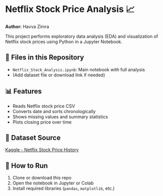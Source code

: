 # Netflix Stock Price Analysis 📈

**Author:** Havva Zimra

This project performs exploratory data analysis (EDA) and visualization of Netflix stock prices using Python in a Jupyter Notebook.

## 📂 Files in this Repository

- `Netflix_Stock_Analysis.ipynb`: Main notebook with full analysis
- (Add dataset file or download link if needed)

## 📊 Features

- Reads Netflix stock price CSV
- Converts date and sorts chronologically
- Shows missing values and summary statistics
- Plots closing price over time

## 📁 Dataset Source

[Kaggle - Netflix Stock Price History](https://www.kaggle.com/datasets/syedjafer/netflix-stock-price-history)

## 📌 How to Run

1. Clone or download this repo
2. Open the notebook in Jupyter or Colab
3. Install required libraries (`pandas`, `matplotlib`, etc.)
